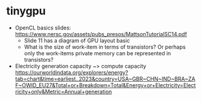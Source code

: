 # tinygpu

* OpenCL basics slides: https://www.nersc.gov/assets/pubs_presos/MattsonTutorialSC14.pdf
  *  Slide 11 has a diagram of GPU layout basic
  *  What is the size of work-item in terms of transistors? Or perhaps only the work-items private memory can be represented in transistors?
* Electricity generation capacity ~> compute capacity https://ourworldindata.org/explorers/energy?tab=chart&time=earliest..2023&country=USA~GBR~CHN~IND~BRA~ZAF~OWID_EU27&Total+or+Breakdown=Total&Energy+or+Electricity=Electricity+only&Metric=Annual+generation
